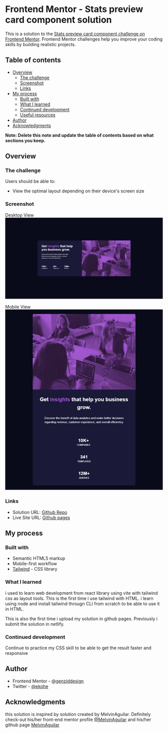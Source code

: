 # Frontend Mentor - Stats preview card component solution

This is a solution to the [Stats preview card component challenge on Frontend Mentor](https://www.frontendmentor.io/challenges/stats-preview-card-component-8JqbgoU62). Frontend Mentor challenges help you improve your coding skills by building realistic projects. 

## Table of contents

- [Overview](#overview)
  - [The challenge](#the-challenge)
  - [Screenshot](#screenshot)
  - [Links](#links)
- [My process](#my-process)
  - [Built with](#built-with)
  - [What I learned](#what-i-learned)
  - [Continued development](#continued-development)
  - [Useful resources](#useful-resources)
- [Author](#author)
- [Acknowledgments](#acknowledgments)

**Note: Delete this note and update the table of contents based on what sections you keep.**

## Overview

### The challenge

Users should be able to:

- View the optimal layout depending on their device's screen size

### Screenshot
Desktop View
![](./screenshot/desktop%20view.jpeg)

Mobile View
![](./screenshot/mobile%20view.jpeg)

### Links

- Solution URL: [Github Repo](https://github.com/webdeveko/stat-preview-card)
- Live Site URL: [Github pages](https://webdeveko.github.io/stat-preview-card/)

## My process

### Built with

- Semantic HTML5 markup
- Mobile-first workflow
- [Tailwind](https://tailwindcss.com/) - CSS library


### What I learned

i used to learn web development from react library using vite with tailwind css as layout tools. This is the first time i use tailwind with HTML. i learn using node and install tailwind througn CLI from scratch to be able to use it in HTML.

This is also the first time i upload my solution in github pages. Previously i submit the solution in netlify.

### Continued development

Continue to practice my CSS skill to be able to get the result faster and responsive

## Author

- Frontend Mentor - [@genziddesign](https://www.frontendmentor.io/profile/genziddesign)
- Twitter - [@ekohe](https://twitter.com/ekophe)

## Acknowledgments

this solution is inspired by solution created by MelvinAguilar. Definitely check-out his/her front-end mentor profile [@MelvinAguilar](https://www.frontendmentor.io/profile/MelvinAguilar) and his/her github page [MelvinAguilar](https://github.com/MelvinAguilar)


